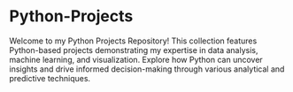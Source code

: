 # Python-Projects
Welcome to my Python Projects Repository! This collection features Python-based projects demonstrating my expertise in data analysis, machine learning, and visualization. Explore how Python can uncover insights and drive informed decision-making through various analytical and predictive techniques.
